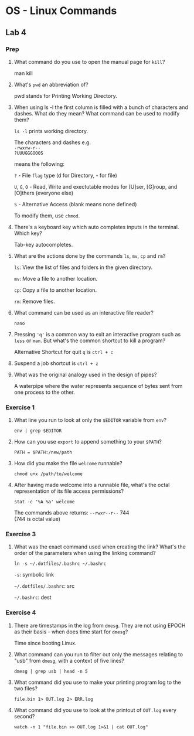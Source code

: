 # OS - Linux Commands

## Lab 4

### Prep

1. What command do you use to open the manual page for `kill`?

   man kill

2. What's `pwd` an abbreviation of?

   pwd stands for Printing Working Directory.

3. When using ls -l the first column is filled with a bunch of characters and dashes.
   What do they mean? What command can be used to modify them?

   `ls -l` prints working directory.

   The characters and dashes e.g. \
   `-rwxrw-r--` \
   `?UUUGGGOOOS`

   means the following:

   `?` - File `flag` type (d for Directory, - for file)

   `U`, `G`, `O` - Read, Write and exectutable modes for [U]ser, [G]roup, and [O]thers (everyone else)

   `S` - Alternative Access (blank means none defined)

   To modify them, use `chmod`.

4. There's a keyboard key which auto completes inputs in the terminal. Which key?

   Tab-key autocompletes.

5. What are the actions done by the commands `ls`, `mv`, `cp` and `rm`?

   `ls`: View the list of files and folders in the given directory.

   `mv`: Move a file to another location.

   `cp`: Copy a file to another location.

   `rm`: Remove files.

6. What command can be used as an interactive file reader?

   `nano`

7. Pressing `'q'` is a common way to exit an interactive program such as `less` or `man`.
   But what's the common shortcut to kill a program?

   Alternative Shortcut for quit `q` is `ctrl + c`

8. Suspend a job shortcut is `ctrl + z`

9. What was the original analogy used in the
   design of pipes?

   A waterpipe where the water represents sequence of bytes sent from one process to the other.

### Exercise 1

1. What line you run to look at only the `$EDITOR` variable from `env`?

   `env | grep $EDITOR`

2. How can you use `export` to append something to your `$PATH`?

   `PATH = $PATH:/new/path`

3. How did you make the file `welcome` runnable?

   `chmod u+x /path/to/welcome`

4. After having made welcome into a runnable file,
   what's the octal representation of its file access permissions?

   `stat -c '%A %a' welcome`

   The commands above returns: `--rwxr--r--` 744 \
   (744 is octal value)

### Exercise 3

1. What was the exact command used when creating the link?
   What's the order of the parameters when using the linking command?

   `ln -s ~/.dotfiles/.bashrc ~/.bashrc`

   `-s`: symbolic link

   `~/.dotfiles/.bashrc`: src

   `~/.bashrc`: dest

### Exercise 4

1. There are timestamps in the log from `dmesg`.
   They are not using EPOCH as their basis - when does time start for `dmesg`?

   Time since booting Linux.

2. What command can you run to filter out only the messages relating to "usb" from `dmesg`,
   with a context of five lines?

   `dmesg | grep usb | head -n 5`

3. What command did you use to make your printing program log to the two files?

   `file.bin 1> OUT.log 2> ERR.log`

4. What command did you use to look at the printout of `OUT.log` every second?

   `watch -n 1 "file.bin >> OUT.log 1>&1 | cat OUT.log"`
